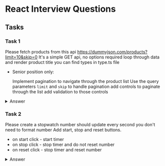 # React Interview Questions

## Tasks

### Task 1

Please fetch products from this api <https://dummyjson.com/products?limit=10&skip=0>
It's a simple GET api, no options required loop through data and render product title you can find types in type.ts file

- Senior position only:

  Implement pagination to navigate through the product list
  Use the query parameters `limit` and `skip` to handle pagination add controls to paginate through the list add validation to those controls

<details>

  <summary>Answer</summary>

  ```tsx
  import { useEffect, useState } from 'react';
  import { ApiResponse } from '../types';

  export function Task1() {
    const [data, setData] = useState<ApiResponse | null>(null);
    const [page, setPage] = useState<number>(0);
    const [pageLength, setPageLength] = useState<number>(10);

    const products = data?.products ?? [];

    const isPreviousDisabled = !data || page <= 0;
    const isNextDisabled = !data || products.length < pageLength;

    useEffect(() => {
      const limit = pageLength;
      const skip = (page + 1) * pageLength;

      fetch(`https://dummyjson.com/products?limit=${limit}&skip=${skip}`)
      .then((res) => res.json())
      .then((res: ApiResponse) => {
        setData(res);
      });
    }, [page, pageLength]);

    function handleNextClick() {
      if (products.length < pageLength) return;
      setPage((page) => page + 1);
    }

    function handlePreviousClick() {
      if (page <= 0) return;
      setPage((page) => page - 1);
    }

    function handlePageLengthChange(value: string) {
      // possible TODOs: debounce and validation
      const parsedValue = +value;
      setPageLength(parsedValue >= 1 ? parsedValue : 1);
    }

    return (
      <div
        style={{
          marginBottom: '3rem',
          display: 'flex',
          flexDirection: 'column',
          gap: '1rem',
        }}
      >
        <div>
          <b>TASK 1:</b>
        </div>
        <label htmlFor="pageLengthInput">Page Length:</label>
        <input
          id="pageLengthInput"
          type="number"
          value={pageLength}
          onChange={(e) => handlePageLengthChange(e.target.value)}
        />
        <div>Page: {page + 1}</div>
        <ul>
          {products.map((product) => (
            <li key={product.id} style={{ listStyleType: 'none' }}>{product.title}</li>
          ))}
        </ul>
        <button onClick={handleNextClick} disabled={isNextDisabled}>
          Next Page
        </button>
        <button onClick={handlePreviousClick} disabled={isPreviousDisabled}>
          Previous Page
        </button>
      </div>
    );
  }
  ```

</details>

### Task 2

Please create a stopwatch number should update every second you don't need to format number
Add start, stop and reset buttons.

- on start click - start timer
- on stop click - stop timer and do not reset number
- on reset click - stop timer and reset number

<details>

  <summary>Answer</summary>

  ```tsx
  // This task can be done via both, `useRef` and `useEffect`. Commented code is related to `useEffect` only.

  import { useState, useRef } from 'react';

  export function Task2() {
    const [time, setTime] = useState<number>(0);
    const timerRef = useRef<number | null>(null);

    
    useEffect(() => {
      return () => {
        if (timerRef.current) {
          clearInterval(timerRef.current);
        }
      };
    }, []);

    // const [start, setStart] = useState<boolean>(false);

    // useEffect(() => {
    //   if (!start) return;
    //   const interval = setInterval(() => {
    //     setTime((time) => time + 1);
    //   }, 1000);

    //   return () => {
    //     clearInterval(interval);
    //   };
    // }, [start]);

    function startTimer() {
      if (timerRef.current) return;

      timerRef.current = setInterval(() => {
        setTime((time) => time + 1);
      }, 1000);

      // if (start) return;
      // setStart(true);
    }

    function stopTimer() {
      if (!timerRef.current) return;

      clearInterval(timerRef.current);
      timerRef.current = null;

      // if (!start) return;
      // setStart(false);
    }

    function resetTimer() {
      stopTimer();
      setTime(0);
    }

    return (
      <div
        style={{
          marginBottom: '3rem',
          display: 'flex',
          flexDirection: 'column',
          gap: '1rem',
        }}
      >
        <div>
          <b>TASK 2:</b>
        </div>
        Time: {time}
        <button onClick={startTimer}>Start</button>
        <button onClick={stopTimer}>Stop</button>
        <button onClick={resetTimer}>Reset</button>
      </div>
    );
  }

  ```

</details>
